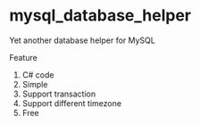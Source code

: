 # mysql_database_helper
Yet another database helper for MySQL


Feature
1. C# code
2. Simple
3. Support transaction
4. Support different timezone
5. Free
